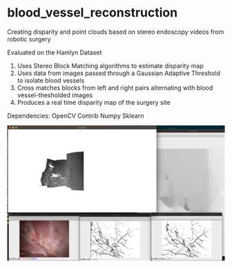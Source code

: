 # blood_vessel_reconstruction
Creating disparity and point clouds based on stereo endoscopy videos from robotic surgery 

Evaluated on the Hamlyn Dataset

1. Uses Stereo Block Matching algorithms to estimate disparity map
2. Uses data from images passed through a Gaussian Adaptive Threshold to isolate blood vessels
3. Cross matches blocks from left and right pairs alternating with blood vessel-thesholded images
4. Produces a real time disparity map of the surgery site

Dependencies:
OpenCV Contrib
Numpy
Sklearn

![alt text](https://github.com/advaiths12/blood_vessel_reconstruction/blob/master/doc_1.png)
